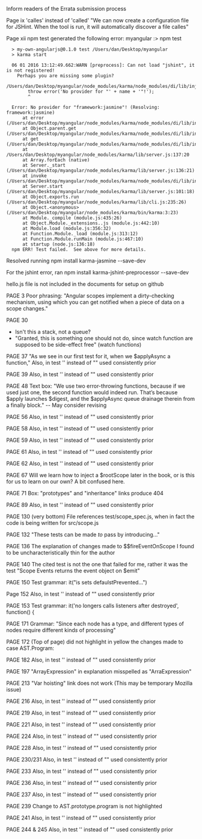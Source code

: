 Inform readers of the Errata submission process

Page ix
'calles' instead of 'called' "We can now create a configuration file for JSHint. When the tool is run, it will automatically discover a file calles"

Page xii
npm test generated the following error:
      myangular :> npm test

      > my-own-angularjs@0.1.0 test /Users/dan/Desktop/myangular
      > karma start

      06 01 2016 13:12:49.662:WARN [preprocess]: Can not load "jshint", it is not registered!
        Perhaps you are missing some plugin?
      /Users/dan/Desktop/myangular/node_modules/karma/node_modules/di/lib/injector.js:9
            throw error('No provider for "' + name + '"!');
            ^

      Error: No provider for "framework:jasmine"! (Resolving: framework:jasmine)
          at error (/Users/dan/Desktop/myangular/node_modules/karma/node_modules/di/lib/injector.js:22:12)
          at Object.parent.get (/Users/dan/Desktop/myangular/node_modules/karma/node_modules/di/lib/injector.js:9:13)
          at get (/Users/dan/Desktop/myangular/node_modules/karma/node_modules/di/lib/injector.js:54:19)
          at /Users/dan/Desktop/myangular/node_modules/karma/lib/server.js:137:20
          at Array.forEach (native)
          at Server._start (/Users/dan/Desktop/myangular/node_modules/karma/lib/server.js:136:21)
          at invoke (/Users/dan/Desktop/myangular/node_modules/karma/node_modules/di/lib/injector.js:75:15)
          at Server.start (/Users/dan/Desktop/myangular/node_modules/karma/lib/server.js:101:18)
          at Object.exports.run (/Users/dan/Desktop/myangular/node_modules/karma/lib/cli.js:235:26)
          at Object.<anonymous> (/Users/dan/Desktop/myangular/node_modules/karma/bin/karma:3:23)
          at Module._compile (module.js:435:26)
          at Object.Module._extensions..js (module.js:442:10)
          at Module.load (module.js:356:32)
          at Function.Module._load (module.js:313:12)
          at Function.Module.runMain (module.js:467:10)
          at startup (node.js:136:18)
      npm ERR! Test failed.  See above for more details.
  Resolved running npm install karma-jasmine --save-dev

For the jshint error, ran npm install karma-jshint-preprocessor --save-dev

hello.js file is not included in the documents for setup on github

PAGE 3
  Poor phrasing: "Angular scopes implement a dirty-checking mechanism, using which you can get notified when a piece of data on a scope changes."


PAGE 30
  - Isn't this a stack, not a queue?
  - "Granted, this is something one should not do, since watch function are supposed to be side-effect free" (watch function*s*)

PAGE 37
"As we see in our first test for it, when we $applyAsync a function,"
Also, in test '' instead of "" used consistently prior

PAGE 39
Also, in test '' instead of "" used consistently prior

PAGE 48
Text box: "We use two error-throwing functions, because if we used just one, the second function
would indeed run. That’s because $apply launches $digest, and the $applyAsync
queue drainage therein from a finally block."  -- May consider revising

PAGE 56
Also, in test '' instead of "" used consistently prior

PAGE 58
Also, in test '' instead of "" used consistently prior

PAGE 59
Also, in test '' instead of "" used consistently prior

PAGE 61
Also, in test '' instead of "" used consistently prior

PAGE 62
Also, in test '' instead of "" used consistently prior

PAGE 67
Will we learn how to inject a $rootScope later in the book, or is this for us to learn on our own? A bit confused here.

PAGE 71
Box: "prototypes" and "inheritance" links produce 404

PAGE 89
Also, in test '' instead of "" used consistently prior

PAGE 130 (very bottom)
File references test/scope_spec.js, when in fact the code is being written for src/scope.js

PAGE 132
"These tests can be made *to* pass by introducing..."

PAGE 136
The explanation of changes made to $$fireEventOnScope I found to be uncharacteristically thin for the author

PAGE 140
The cited test is not the one that failed for me, rather it was the test "Scope Events returns the event object on $emit"

PAGE 150
Test grammar: it("is sets defaulstPrevented...")

Page 152
Also, in test '' instead of "" used consistently prior

PAGE 153
Test grammar: it('no longers calls listeners after destroyed', function() {

PAGE 171
Grammar: "Since each node has a type, and different types of nodes require different kind*s* of
processing"

PAGE 172
(Top of page) did not highlight in yellow the changes made to case AST.Program:

PAGE 182
Also, in test '' instead of "" used consistently prior

PAGE 197
"ArrayExpression" in explanation misspelled as "ArraExpression"

PAGE 213
"Var hoisting" link does not work (This may be temporary Mozilla issue)

PAGE 216
Also, in test '' instead of "" used consistently prior

PAGE 219
Also, in test '' instead of "" used consistently prior

PAGE 221
Also, in test '' instead of "" used consistently prior

PAGE 224
Also, in test '' instead of "" used consistently prior

PAGE 228
Also, in test '' instead of "" used consistently prior

PAGE 230/231
Also, in test '' instead of "" used consistently prior

PAGE 233
Also, in test '' instead of "" used consistently prior

PAGE 236
Also, in test '' instead of "" used consistently prior

PAGE 237
Also, in test '' instead of "" used consistently prior

PAGE 239
Change to AST.prototype.program is not highlighted

PAGE 241
Also, in test '' instead of "" used consistently prior

PAGE 244 & 245
Also, in test '' instead of "" used consistently prior



